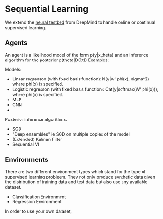 # Sequential Learning

We extend the [neural testbed](https://github.com/deepmind/neural_testbed) from DeepMind to handle online or continual supervised learning. 
 

## Agents

An agent is a likelihood model of the form p(y|x,theta) and an inference algorithm for the posterior p(theta|D(1:t))
Examples:

Models:
- Linear regresson (with fixed basis function): N(y|w' phi(x), sigma^2) where phi(x) is specified.
- Logistic regresson (with fixed basis function): Cat(y|softmax(W' phi(x))),  where phi(x) is specified. 
- MLP
- CNN
-  
Posterior inference algorithms:

- SGD 
- "Deep ensembles" ie SGD on multiple copies of the model
- (Extended) Kalman Filter 
- Sequential VI

## Environments

There are two different environment types which stand for the type of supervised learning probleem. They not only produce synthetic data given the distribution of training data and test data but also use any available dataset.

- Classification Environment
- Regression Environment

In order to use your own dataset, 
